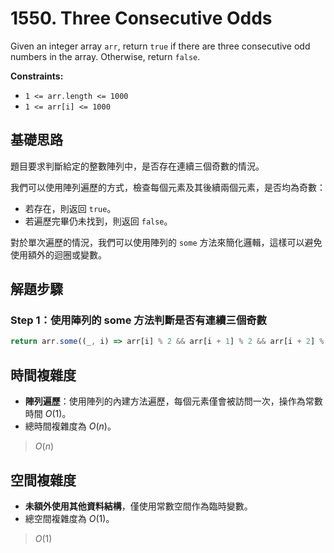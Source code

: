 # 1550. Three Consecutive Odds

Given an integer array `arr`, 
return `true` if there are three consecutive odd numbers in the array. 
Otherwise, return `false`.

**Constraints:**

- `1 <= arr.length <= 1000`
- `1 <= arr[i] <= 1000`

## 基礎思路

題目要求判斷給定的整數陣列中，是否存在連續三個奇數的情況。

我們可以使用陣列遍歷的方式，檢查每個元素及其後續兩個元素，是否均為奇數：

- 若存在，則返回 `true`。
- 若遍歷完畢仍未找到，則返回 `false`。

對於單次遍歷的情況，我們可以使用陣列的 `some` 方法來簡化邏輯，這樣可以避免使用額外的迴圈或變數。

## 解題步驟

### Step 1：使用陣列的 some 方法判斷是否有連續三個奇數

```typescript
return arr.some((_, i) => arr[i] % 2 && arr[i + 1] % 2 && arr[i + 2] % 2);
```

## 時間複雜度

- **陣列遍歷**：使用陣列的內建方法遍歷，每個元素僅會被訪問一次，操作為常數時間 $O(1)$。
- 總時間複雜度為 $O(n)$。

> $O(n)$

## 空間複雜度

- **未額外使用其他資料結構**，僅使用常數空間作為臨時變數。
- 總空間複雜度為 $O(1)$。

> $O(1)$
